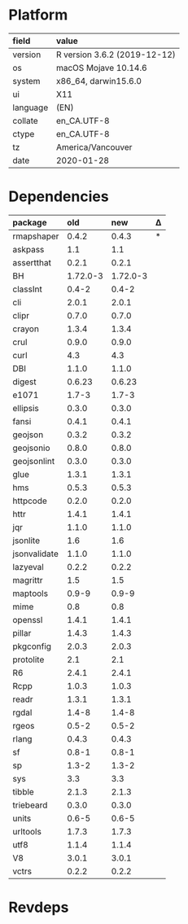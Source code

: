 # Platform

|field    |value                        |
|:--------|:----------------------------|
|version  |R version 3.6.2 (2019-12-12) |
|os       |macOS Mojave 10.14.6         |
|system   |x86_64, darwin15.6.0         |
|ui       |X11                          |
|language |(EN)                         |
|collate  |en_CA.UTF-8                  |
|ctype    |en_CA.UTF-8                  |
|tz       |America/Vancouver            |
|date     |2020-01-28                   |

# Dependencies

|package      |old      |new      |Δ  |
|:------------|:--------|:--------|:--|
|rmapshaper   |0.4.2    |0.4.3    |*  |
|askpass      |1.1      |1.1      |   |
|assertthat   |0.2.1    |0.2.1    |   |
|BH           |1.72.0-3 |1.72.0-3 |   |
|classInt     |0.4-2    |0.4-2    |   |
|cli          |2.0.1    |2.0.1    |   |
|clipr        |0.7.0    |0.7.0    |   |
|crayon       |1.3.4    |1.3.4    |   |
|crul         |0.9.0    |0.9.0    |   |
|curl         |4.3      |4.3      |   |
|DBI          |1.1.0    |1.1.0    |   |
|digest       |0.6.23   |0.6.23   |   |
|e1071        |1.7-3    |1.7-3    |   |
|ellipsis     |0.3.0    |0.3.0    |   |
|fansi        |0.4.1    |0.4.1    |   |
|geojson      |0.3.2    |0.3.2    |   |
|geojsonio    |0.8.0    |0.8.0    |   |
|geojsonlint  |0.3.0    |0.3.0    |   |
|glue         |1.3.1    |1.3.1    |   |
|hms          |0.5.3    |0.5.3    |   |
|httpcode     |0.2.0    |0.2.0    |   |
|httr         |1.4.1    |1.4.1    |   |
|jqr          |1.1.0    |1.1.0    |   |
|jsonlite     |1.6      |1.6      |   |
|jsonvalidate |1.1.0    |1.1.0    |   |
|lazyeval     |0.2.2    |0.2.2    |   |
|magrittr     |1.5      |1.5      |   |
|maptools     |0.9-9    |0.9-9    |   |
|mime         |0.8      |0.8      |   |
|openssl      |1.4.1    |1.4.1    |   |
|pillar       |1.4.3    |1.4.3    |   |
|pkgconfig    |2.0.3    |2.0.3    |   |
|protolite    |2.1      |2.1      |   |
|R6           |2.4.1    |2.4.1    |   |
|Rcpp         |1.0.3    |1.0.3    |   |
|readr        |1.3.1    |1.3.1    |   |
|rgdal        |1.4-8    |1.4-8    |   |
|rgeos        |0.5-2    |0.5-2    |   |
|rlang        |0.4.3    |0.4.3    |   |
|sf           |0.8-1    |0.8-1    |   |
|sp           |1.3-2    |1.3-2    |   |
|sys          |3.3      |3.3      |   |
|tibble       |2.1.3    |2.1.3    |   |
|triebeard    |0.3.0    |0.3.0    |   |
|units        |0.6-5    |0.6-5    |   |
|urltools     |1.7.3    |1.7.3    |   |
|utf8         |1.1.4    |1.1.4    |   |
|V8           |3.0.1    |3.0.1    |   |
|vctrs        |0.2.2    |0.2.2    |   |

# Revdeps

